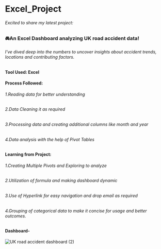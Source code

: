 # Excel_Project

###### Excited to share my latest project: 
### 🚘An Excel Dashboard analyzing UK road accident data!

###### I've dived deep into the numbers to uncover insights about accident trends, locations and contributing factors. 

#### Tool Used: Excel

#### Process Followed:
###### 1.Reading data for better understanding
###### 2.Data Cleaning it as required
###### 3.Processing data and creating additional columns like month and year
###### 4.Data analysis with the help of Pivot Tables

#### Learning from Project:
###### 1.Creating Multiple Pivots and Exploring to analyze
###### 2.Utilization of formula and making dashboard dynamic 
###### 3.Use of Hyperlink for easy navigation and drop email as required
###### 4.Grouping of categorical data to make it concise for usage and better outcomes.

#### Dashboard-



![UK road accident dashboard (2)](https://github.com/Sarika2109/Excel-Project/assets/153561717/139e0fe2-43e9-4a50-85cc-95a78b23713d)

